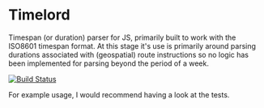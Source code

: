 # Timelord

Timespan (or duration) parser for JS, primarily built to work with the ISO8601 timespan format.  At this stage it's use is primarily around parsing durations associated with (geospatial) route instructions so no logic has been implemented for parsing beyond the period of a week.

<a href="http://travis-ci.org/#!/DamonOehlman/timelord"><img src="https://secure.travis-ci.org/DamonOehlman/timelord.png" alt="Build Status"></a>

For example usage, I would recommend having a look at the tests.